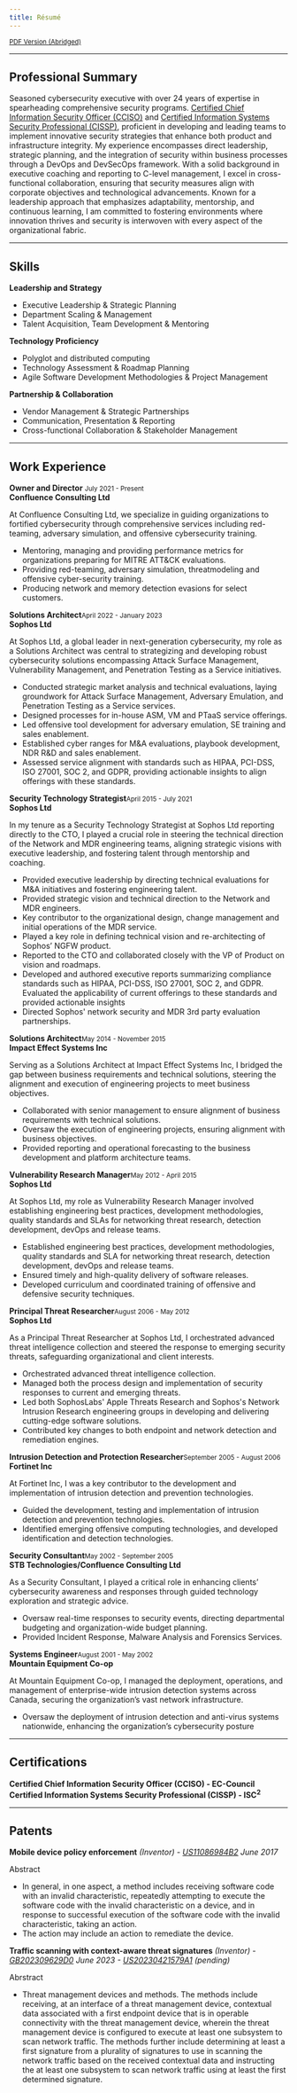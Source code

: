 ```yaml
---
title: Résumé
---
```


<div class="resume-body">

<a href="/files/MichaelShannon_Resume.pdf" download><small>PDF Version (Abridged)</small></a>

<hr/>

## Professional Summary

<div class="prosum">

Seasoned cybersecurity executive with over 24 years of expertise in spearheading comprehensive security programs. <a href="https://www.cyber.gc.ca/en/guidance/certifications-field-cyber-security#tab6" target="_blank">Certified Chief Information Security Officer (CCISO)</a> and <a href="https://en.wikipedia.org/wiki/Certified_Information_Systems_Security_Professional" target="_blank">Certified Information Systems Security Professional (CISSP)</a>, proficient in developing and leading teams to implement innovative security strategies that enhance both product and infrastructure integrity. My experience encompasses direct leadership, strategic planning, and the integration of security within business processes through a DevOps and DevSecOps framework. With a solid background in executive coaching and reporting to C-level management, I excel in cross-functional collaboration, ensuring that security measures align with corporate objectives and technological advancements. Known for a leadership approach that emphasizes adaptability, mentorship, and continuous learning, I am committed to fostering environments where innovation thrives and security is interwoven with every aspect of the organizational fabric.

</div>

<hr/>

## Skills

<div class="skills">

**Leadership and Strategy**<br/>

* Executive Leadership & Strategic Planning
* Department Scaling & Management
* Talent Acquisition, Team Development & Mentoring

**Technology Proficiency**<br/>

* Polyglot and distributed computing
* Technology Assessment & Roadmap Planning
* Agile Software Development Methodologies & Project Management

**Partnership & Collaboration**<br/>

* Vendor Management & Strategic Partnerships
* Communication, Presentation & Reporting
* Cross-functional Collaboration & Stakeholder Management

</div>

<hr/>

## Work Experience

<div class="exp">

<b>Owner and Director</b> <span class="fr"><small>July 2021 - Present</small></span><br>
<b>Confluence Consulting Ltd</b>

At Confluence Consulting Ltd, we specialize in guiding organizations to fortified cybersecurity through comprehensive services including red-teaming, adversary simulation, and offensive cybersecurity training.

* Mentoring, managing and providing performance metrics for organizations preparing for MITRE ATT&CK evaluations.
* Providing red-teaming, adversary simulation, threatmodeling and offensive cyber-security training.
* Producing network and memory detection evasions for select customers.

<b>Solutions Architect</b><span class="fr"><small>April 2022 - January 2023</small></span><br>
<b>Sophos Ltd</b>

At Sophos Ltd, a global leader in next-generation cybersecurity, my role as a Solutions Architect was central to strategizing and developing robust cybersecurity solutions encompassing Attack Surface Management, Vulnerability Management, and Penetration Testing as a Service initiatives.

* Conducted strategic market analysis and technical evaluations, laying groundwork for Attack Surface Management, Adversary Emulation, and Penetration Testing as a Service services.
* Designed processes for in-house ASM, VM and PTaaS service offerings.
* Led offensive tool development for adversary emulation, SE training and sales enablement.
* Established cyber ranges for M&A evaluations, playbook development, NDR R&D and sales enablement.
* Assessed service alignment with standards such as HIPAA, PCI-DSS, ISO 27001, SOC 2, and GDPR, providing actionable insights to align offerings with these standards.


<b>Security Technology Strategist</b><span class="fr"><small>April 2015 - July 2021</small></span><br>
<b>Sophos Ltd</b>

In my tenure as a Security Technology Strategist at Sophos Ltd reporting directly to the CTO, I played a crucial role in steering the technical direction of the Network and MDR engineering teams, aligning strategic visions with executive leadership, and fostering talent through mentorship and coaching.

* Provided executive leadership by directing technical evaluations for M&A initiatives and fostering engineering talent.
* Provided strategic vision and technical direction to the Network and MDR engineers.
* Key contributor to the organizational design, change management and initial operations of the MDR service.
* Played a key role in defining technical vision and re-architecting of Sophos’ NGFW product.	
* Reported to the CTO and collaborated closely with the VP of Product on vision and roadmaps.
* Developed and authored executive reports summarizing compliance standards such as HIPAA, PCI-DSS, ISO 27001, SOC 2, and GDPR. Evaluated the applicability of current offerings to these standards and provided actionable insights 
* Directed Sophos' network security and MDR 3rd party evaluation partnerships.


<b>Solutions Architect</b><span class="fr"><small>May 2014 - November 2015</small></span><br>
<b>Impact Effect Systems Inc</b>

Serving as a Solutions Architect at Impact Effect Systems Inc, I bridged the gap between business requirements and technical solutions, steering the alignment and execution of engineering projects to meet business objectives.

* Collaborated with senior management to ensure alignment of business requirements with technical solutions.
* Oversaw the execution of engineering projects, ensuring alignment with business objectives.
* Provided reporting and operational forecasting to the business development and platform architecture teams.


<b>Vulnerability Research Manager</b><span class="fr"><small>May 2012 - April 2015</small></span><br>
<b>Sophos Ltd</b>

At Sophos Ltd, my role as Vulnerability Research Manager involved establishing engineering best practices, development methodologies, quality standards and SLAs for networking threat research, detection development, devOps and release teams.  

* Established engineering best practices, development methodologies, quality standards and SLA for networking threat research, detection development, devOps and release teams.  
* Ensured timely and high-quality delivery of software releases.
* Developed curriculum and coordinated training of offensive and defensive security techniques.


<b>Principal Threat Researcher</b><span class="fr"><small>August 2006 - May 2012</small></span><br>
<b>Sophos Ltd</b>

As a Principal Threat Researcher at Sophos Ltd, I orchestrated advanced threat intelligence collection and steered the response to emerging security threats, safeguarding organizational and client interests.

* Orchestrated advanced threat intelligence collection.
* Managed both the process design and implementation of security responses to current and emerging threats.
* Led both SophosLabs' Apple Threats Research and Sophos's Network Intrusion Research engineering groups in developing and delivering cutting-edge software solutions.
* Contributed key changes to both endpoint and network detection and remediation engines.



<b>Intrusion Detection and Protection Researcher</b><span class="fr"><small>September 2005 - August 2006</small></span><br>
<b>Fortinet Inc</b>

At Fortinet Inc, I was a key contributor to the development and implementation of intrusion detection and prevention technologies.

* Guided the development, testing and implementation of intrusion detection and prevention technologies.
* Identified emerging offensive computing technologies, and developed identification and detection technologies.


<b>Security Consultant</b><span class="fr"><small>May 2002 - September 2005</small></span><br>
<b>STB Technologies/Confluence Consulting Ltd</b>

As a Security Consultant, I played a critical role in enhancing clients’ cybersecurity awareness and responses through guided technology exploration and strategic advice.

* Oversaw real-time responses to security events, directing departmental budgeting and organization-wide budget planning.
* Provided Incident Response, Malware Analysis and Forensics Services.


<b>Systems Engineer</b><span class="fr"><small>August 2001 - May 2002</small></span><br>
<b>Mountain Equipment Co-op</b>

At Mountain Equipment Co-op, I managed the deployment, operations, and management of enterprise-wide intrusion detection systems across Canada, securing the organization’s vast network infrastructure.

* Oversaw the deployment of intrusion detection and anti-virus systems nationwide, enhancing the organization’s cybersecurity posture

</div>

<hr>

## Certifications

<div class="certifications">

**<b>Certified Chief Information Security Officer (CCISO) - EC-Council</b>**  
**<b>Certified Information Systems Security Professional (CISSP) - ISC<sup>2</sup></b>**

</div>

<hr>


## Patents

<div class="patents">

**<b>Mobile device policy enforcement</b>** *(Inventor)* - *<a href="https://patents.google.com/patent/US11086984B2" target="_blank">US11086984B2</a> June 2017*

Abstract<br/>
	 
- In general, in one aspect, a method includes receiving software code with an invalid characteristic, repeatedly attempting to execute the software code with the invalid characteristic on a device, and in response to successful execution of the software code with the invalid characteristic, taking an action.
- The action may include an action to remediate the device.

**<b>Traffic scanning with context-aware threat signatures</b>** *(Inventor)* - *<a href="https://patents.google.com/patent/GB202309629D0" target="_blank">GB202309629D0</a> June 2023 - <a href="https://patents.google.com/patent/US20230421579A1/en" target="_blank">US20230421579A1</a> (pending)*

Abrstract<br/>

- Threat management devices and methods. The methods include receiving, at an interface of a threat management device, contextual data associated with a first endpoint device that is in operable connectivity with the threat management device, wherein the threat management device is configured to execute at least one subsystem to scan network traffic. The methods further include determining at least a first signature from a plurality of signatures to use in scanning the network traffic based on the received contextual data and instructing the at least one subsystem to scan network traffic using at least the first determined signature.

</div> 	 
</div>
